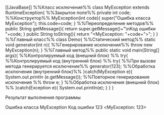 [[JavaBase]]
%%Класс исключения%%
class MyException extends RuntimeException{
%%Закрытое поле%%
	private int code;
%%Конструктор%%
	MyException(int code){
		super("Ошибка класса MyException");
		this.code=code;
	}
%%Переопределение методов%%
	public String getMessage(){
		return super.getMessage()+"\nКод ошибки "+code;
	}
	public String toString(){
		return "<MyException: "+code+">";
	}
}
%%Главный класс%%
class Demo{
%%Статический метод%%
	static void generator(int n){
%%Генерирование исключения%%
		throw new MyException(n);
	}
%%Главный метод%%
	public static void main(String[] args){
%%Контролируемый код (внешний блок) %%
		try{
%%Контролируемый код (внутренний блок) %%
			try{
%%При вызове метода генерируется исключение%%
				generator(123);
%%Обработка исключения (внутренний блок)%%
			}catch(MyException e){
				System.out.println
				(e.getMessage());
%%Повторное генерирование исключения %%
				throw e;
			}
%%Обработка исключения (внешний блок) %%
		}catch(Exception e){
			System.out.println(e);
		}
	}
}

Результат выполнения программы

Ошибка класса MyException
Код ошибки 123
<MyException: 123>